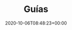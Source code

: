 ---
title : "Guías"
description: "¡Bienvenido a la universidad!"
lead: "¡Bienvenido a la universidad!"
date: 2020-10-06T08:48:23+00:00
lastmod:
  - :git
  - lastmod
  - date
  - publishDate
draft: false
images: []
alias: ["/guias/introduccion"]
math: false
---